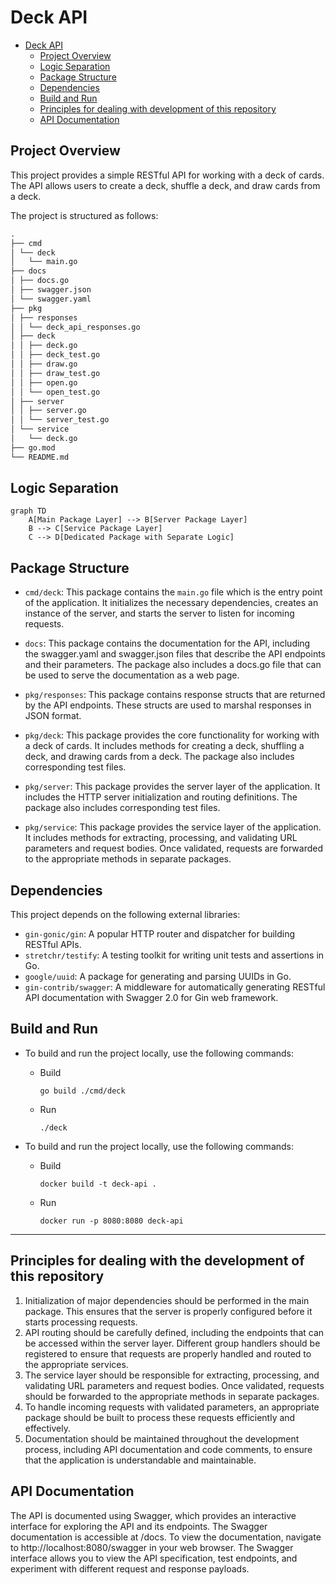 # Deck API

- [Deck API](#deck-api)
  - [Project Overview](#project-overview)
  - [Logic Separation](#logic-separation)
  - [Package Structure](#package-structure)
  - [Dependencies](#dependencies)
  - [Build and Run](#build-and-run)
  - [Principles for dealing with development of this repository](#principles-for-dealing-with-development-of-this-repository)
  - [API Documentation](#api-documentation)

## Project Overview

This project provides a simple RESTful API for working with a deck of cards. The API allows users to create a deck, shuffle a deck, and draw cards from a deck.

The project is structured as follows:

```md
.
├── cmd
│ └── deck
│   └── main.go
├── docs
│ ├── docs.go
│ ├── swagger.json
│ └── swagger.yaml
├── pkg
│ ├── responses
│ │ └── deck_api_responses.go
│ ├── deck
│ │ ├── deck.go
│ │ ├── deck_test.go
│ │ ├── draw.go
│ │ ├── draw_test.go
│ │ ├── open.go
│ │ └── open_test.go
│ ├── server
│ │ ├── server.go
│ │ └── server_test.go
│ └── service
│   └── deck.go
├── go.mod
└── README.md
```

## Logic Separation

```mermaid
graph TD
    A[Main Package Layer] --> B[Server Package Layer]
    B --> C[Service Package Layer]
    C --> D[Dedicated Package with Separate Logic]
```

## Package Structure

- `cmd/deck`: This package contains the `main.go` file which is the entry point of the application. It initializes the necessary dependencies, creates an instance of the server, and starts the server to listen for incoming requests.

- `docs`: This package contains the documentation for the API, including the swagger.yaml and swagger.json files that describe the API endpoints and their parameters. The package also includes a docs.go file that can be used to serve the documentation as a web page.

- `pkg/responses`: This package contains response structs that are returned by the API endpoints. These structs are used to marshal responses in JSON format.

- `pkg/deck`: This package provides the core functionality for working with a deck of cards. It includes methods for creating a deck, shuffling a deck, and drawing cards from a deck. The package also includes corresponding test files.

- `pkg/server`: This package provides the server layer of the application. It includes the HTTP server initialization and routing definitions. The package also includes corresponding test files.

- `pkg/service`: This package provides the service layer of the application. It includes methods for extracting, processing, and validating URL parameters and request bodies. Once validated, requests are forwarded to the appropriate methods in separate packages.

## Dependencies

This project depends on the following external libraries:

- `gin-gonic/gin`: A popular HTTP router and dispatcher for building RESTful APIs.
- `stretchr/testify`: A testing toolkit for writing unit tests and assertions in Go.
- `google/uuid`: A package for generating and parsing UUIDs in Go.
- `gin-contrib/swagger`: A middleware for automatically generating RESTful API documentation with Swagger 2.0 for Gin web framework.

## Build and Run

- To build and run the project locally, use the following commands:

  - Build
    ```terminal
    go build ./cmd/deck
    ```
  - Run
    ```terminal
    ./deck
    ```

- To build and run the project locally, use the following commands:
  - Build
    ```terminal
    docker build -t deck-api .
    ```
  - Run
    ```terminal
    docker run -p 8080:8080 deck-api
    ```

---

## Principles for dealing with the development of this repository

1. Initialization of major dependencies should be performed in the main package. This ensures that the server is properly configured before it starts processing requests.
2. API routing should be carefully defined, including the endpoints that can be accessed within the server layer. Different group handlers should be registered to ensure that requests are properly handled and routed to the appropriate services.
3. The service layer should be responsible for extracting, processing, and validating URL parameters and request bodies. Once validated, requests should be forwarded to the appropriate methods in separate packages.
4. To handle incoming requests with validated parameters, an appropriate package should be built to process these requests efficiently and effectively.
5. Documentation should be maintained throughout the development process, including API documentation and code comments, to ensure that the application is understandable and maintainable.

## API Documentation

The API is documented using Swagger, which provides an interactive interface for exploring the API and its endpoints. The Swagger documentation is accessible at /docs. To view the documentation, navigate to http://localhost:8080/swagger in your web browser. The Swagger interface allows you to view the API specification, test endpoints, and experiment with different request and response payloads.
